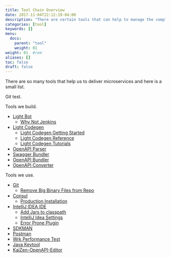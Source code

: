 ```yaml
---
title: Tool Chain Overview
date: 2017-11-04T22:12:19-04:00
description: "There are certain tools that can help to manage the complexity of microservices"
categories: [tool]
keywords: []
menu:
  docs:
    parent: "tool"
    weight: 01
weight: 01	#rem
aliases: []
toc: false
draft: false
---
```


There are so many tools that help us to deliver microservices and here is a small list.

Git test.

Tools we build. 

- [Light Bot](/tool/light-bot/)
  * [Why Not Jenkins](/tool/light-bot/jenkins/)
- [Light Codegen](/tool/light-codegen/)
  * [Light Codegen Getting Started](/getting-started/light-codegen/)
  * [Light Codegen Reference](/references/light-codegen/)
  * [Light Codegen Tutorials](/tutorial/generator/)
- [OpenAPI Parser](/tool/openapi-parser/)
- [Swagger Bundler](https://github.com/networknt/swagger-bundler)
- [OpenAPI Bundler](https://github.com/networknt/openapi-bundler)
- [OpenAPI Converter](/tool/openapi-converter/)

Tools we use. 

- [Git](/tool/git/)
  * [Remove Big Binary Files from Repo](/tool/git/remove-bigfile/)
- [Consul](/tool/consul/)
  * [Production Installation](/tool/consul/cluster-install/)
- [IntelliJ IDEA IDE](/tool/idea/)
  * [Add Jars to classpath](/tool/idea/classpath/)
  * [IntelliJ Idea Settings](/tool/idea/settings/)
  * [Error Prone Plugin](/tool/idea/errorprone-plugin/)
- [SDKMAN](/tool/sdk/)
- [Postman](/tool/postman/)
- [Wrk Performance Test](/tool/wrk-perf/)
- [Java Keytool](/tool/keytool/)
- [KaiZen-OpenAPI-Editor](https://github.com/RepreZen/KaiZen-OpenAPI-Editor)
